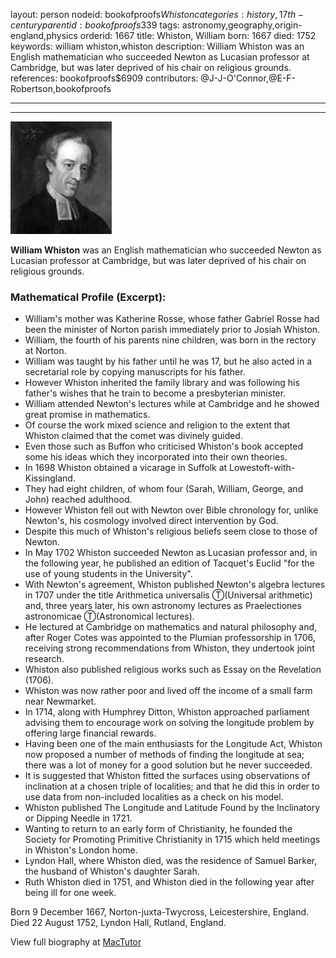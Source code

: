 layout: person
nodeid: bookofproofs$Whiston
categories: history,17th-century
parentid: bookofproofs$339
tags: astronomy,geography,origin-england,physics
orderid: 1667
title: Whiston, William
born: 1667
died: 1752
keywords: william whiston,whiston
description: William Whiston was an English mathematician who succeeded Newton as Lucasian professor at Cambridge, but was later deprived of his chair on religious grounds.
references: bookofproofs$6909
contributors: @J-J-O'Connor,@E-F-Robertson,bookofproofs

---



---

![Whiston.jpg](https://github.com/bookofproofs/bookofproofs.github.io/blob/main/_sources/_assets/images/portraits/Whiston.jpg?raw=true)

**William Whiston** was an English mathematician who succeeded Newton as Lucasian professor at Cambridge, but was later deprived of his chair on religious grounds.

### Mathematical Profile (Excerpt):
* William's mother was Katherine Rosse, whose father Gabriel Rosse had been the minister of Norton parish immediately prior to Josiah Whiston.
* William, the fourth of his parents nine children, was born in the rectory at Norton.
* William was taught by his father until he was 17, but he also acted in a secretarial role by copying manuscripts for his father.
* However Whiston inherited the family library and was following his father's wishes that he train to become a presbyterian minister.
* William attended Newton's lectures while at Cambridge and he showed great promise in mathematics.
* Of course the work mixed science and religion to the extent that Whiston claimed that the comet was divinely guided.
* Even those such as Buffon who criticised Whiston's book accepted some his ideas which they incorporated into their own theories.
* In 1698 Whiston obtained a vicarage in Suffolk at Lowestoft-with-Kissingland.
* They had eight children, of whom four (Sarah, William, George, and John) reached adulthood.
* However Whiston fell out with Newton over Bible chronology for, unlike Newton's, his cosmology involved direct intervention by God.
* Despite this much of Whiston's religious beliefs seem close to those of Newton.
* In May 1702 Whiston succeeded Newton as Lucasian professor and, in the following year, he published an edition of Tacquet's Euclid "for the use of young students in the University".
* With Newton's agreement, Whiston published Newton's algebra lectures in 1707 under the title Arithmetica universalis Ⓣ(Universal arithmetic) and, three years later, his own astronomy lectures as Praelectiones astronomicae Ⓣ(Astronomical lectures).
* He lectured at Cambridge on mathematics and natural philosophy and, after Roger Cotes was appointed to the Plumian professorship in 1706, receiving strong recommendations from Whiston, they undertook joint research.
* Whiston also published religious works such as Essay on the Revelation (1706).
* Whiston was now rather poor and lived off the income of a small farm near Newmarket.
* In 1714, along with Humphrey Ditton, Whiston approached parliament advising them to encourage work on solving the longitude problem by offering large financial rewards.
* Having been one of the main enthusiasts for the Longitude Act, Whiston now proposed a number of methods of finding the longitude at sea; there was a lot of money for a good solution but he never succeeded.
* It is suggested that Whiston fitted the surfaces using observations of inclination at a chosen triple of localities; and that he did this in order to use data from non-included localities as a check on his model.
* Whiston published The Longitude and Latitude Found by the Inclinatory or Dipping Needle in 1721.
* Wanting to return to an early form of Christianity, he founded the Society for Promoting Primitive Christianity in 1715 which held meetings in Whiston's London home.
* Lyndon Hall, where Whiston died, was the residence of Samuel Barker, the husband of Whiston's daughter Sarah.
* Ruth Whiston died in 1751, and Whiston died in the following year after being ill for one week.

Born 9 December 1667, Norton-juxta-Twycross, Leicestershire, England. Died 22 August 1752, Lyndon Hall, Rutland, England.

View full biography at [MacTutor](https://mathshistory.st-andrews.ac.uk/Biographies/Whiston/)
